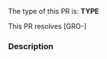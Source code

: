 The type of this PR is: **TYPE**

<!-- Bugfix/Feature/Enhancement/Documentation -->

<!-- If applicable, write the Jira ticket number in square brackets e.g. `[CO-434]`
     The Jira integration will turn it into a clickable link for you. -->

This PR resolves [GRO-]

### Description

<!-- Implementation description -->

